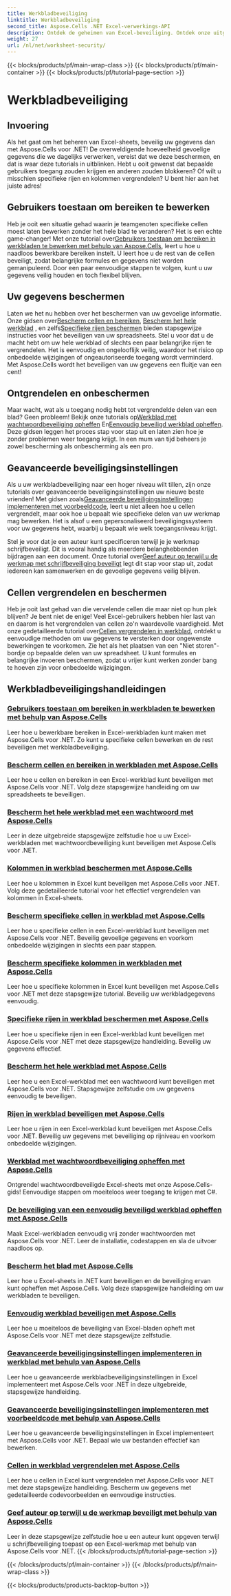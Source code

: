 ```yaml
---
title: Werkbladbeveiliging
linktitle: Werkbladbeveiliging
second_title: Aspose.Cells .NET Excel-verwerkings-API
description: Ontdek de geheimen van Excel-beveiliging. Ontdek onze uitgebreide Aspose.Cells voor .NET-zelfstudies om uw werkbladen moeiteloos te beveiligen, bewerken en beheren.
weight: 27
url: /nl/net/worksheet-security/
---
```


{{< blocks/products/pf/main-wrap-class >}}
{{< blocks/products/pf/main-container >}}
{{< blocks/products/pf/tutorial-page-section >}}

# Werkbladbeveiliging

## Invoering

Als het gaat om het beheren van Excel-sheets, beveilig uw gegevens dan met Aspose.Cells voor .NET! De overweldigende hoeveelheid gevoelige gegevens die we dagelijks verwerken, vereist dat we deze beschermen, en dat is waar deze tutorials in uitblinken. Hebt u ooit gewenst dat bepaalde gebruikers toegang zouden krijgen en anderen zouden blokkeren? Of wilt u misschien specifieke rijen en kolommen vergrendelen? U bent hier aan het juiste adres!

## Gebruikers toestaan om bereiken te bewerken
 Heb je ooit een situatie gehad waarin je teamgenoten specifieke cellen moest laten bewerken zonder het hele blad te veranderen? Het is een echte game-changer! Met onze tutorial over[Gebruikers toestaan om bereiken in werkbladen te bewerken met behulp van Aspose.Cells](./allow-edit-ranges/), leert u hoe u naadloos bewerkbare bereiken instelt. U leert hoe u de rest van de cellen beveiligt, zodat belangrijke formules en gegevens niet worden gemanipuleerd. Door een paar eenvoudige stappen te volgen, kunt u uw gegevens veilig houden en toch flexibel blijven.

## Uw gegevens beschermen
Laten we het nu hebben over het beschermen van uw gevoelige informatie. Onze gidsen over[Bescherm cellen en bereiken](./protect-cells-and-ranges/), [Bescherm het hele werkblad](./protect-worksheet/) , en zelfs[Specifieke rijen beschermen](./protect-specific-rows/) bieden stapsgewijze instructies voor het beveiligen van uw spreadsheets. Stel u voor dat u de macht hebt om uw hele werkblad of slechts een paar belangrijke rijen te vergrendelen. Het is eenvoudig en ongelooflijk veilig, waardoor het risico op onbedoelde wijzigingen of ongeautoriseerde toegang wordt verminderd. Met Aspose.Cells wordt het beveiligen van uw gegevens een fluitje van een cent!

## Ontgrendelen en onbeschermen
 Maar wacht, wat als u toegang nodig hebt tot vergrendelde delen van een blad? Geen probleem! Bekijk onze tutorials op[Werkblad met wachtwoordbeveiliging opheffen](./unprotect-password-worksheet/) En[Eenvoudig beveiligd werkblad opheffen](./unprotect-simply-protected/). Deze gidsen leggen het proces stap voor stap uit en laten zien hoe je zonder problemen weer toegang krijgt. In een mum van tijd beheers je zowel bescherming als onbescherming als een pro.

## Geavanceerde beveiligingsinstellingen

Als u uw werkbladbeveiliging naar een hoger niveau wilt tillen, zijn onze tutorials over geavanceerde beveiligingsinstellingen uw nieuwe beste vrienden! Met gidsen zoals[Geavanceerde beveiligingsinstellingen implementeren met voorbeeldcode](./advanced-protection-settings-example-code/), leert u niet alleen hoe u cellen vergrendelt, maar ook hoe u bepaalt wie specifieke delen van uw werkmap mag bewerken. Het is alsof u een gepersonaliseerd beveiligingssysteem voor uw gegevens hebt, waarbij u bepaalt wie welk toegangsniveau krijgt. 

 Stel je voor dat je een auteur kunt specificeren terwijl je je werkmap schrijfbeveiligt. Dit is vooral handig als meerdere belanghebbenden bijdragen aan een document. Onze tutorial over[Geef auteur op terwijl u de werkmap met schrijfbeveiliging beveiligt](./specify-author-write-protect-workbook/) legt dit stap voor stap uit, zodat iedereen kan samenwerken en de gevoelige gegevens veilig blijven.

## Cellen vergrendelen en beschermen

Heb je ooit last gehad van die vervelende cellen die maar niet op hun plek blijven? Je bent niet de enige! Veel Excel-gebruikers hebben hier last van en daarom is het vergrendelen van cellen zo'n waardevolle vaardigheid. Met onze gedetailleerde tutorial over[Cellen vergrendelen in werkblad](./lock-cells/), ontdekt u eenvoudige methoden om uw gegevens te versterken door ongewenste bewerkingen te voorkomen. Zie het als het plaatsen van een "Niet storen"-bordje op bepaalde delen van uw spreadsheet. U kunt formules en belangrijke invoeren beschermen, zodat u vrijer kunt werken zonder bang te hoeven zijn voor onbedoelde wijzigingen. 

## Werkbladbeveiligingshandleidingen
### [Gebruikers toestaan om bereiken in werkbladen te bewerken met behulp van Aspose.Cells](./allow-edit-ranges/)
Leer hoe u bewerkbare bereiken in Excel-werkbladen kunt maken met Aspose.Cells voor .NET. Zo kunt u specifieke cellen bewerken en de rest beveiligen met werkbladbeveiliging.
### [Bescherm cellen en bereiken in werkbladen met Aspose.Cells](./protect-cells-and-ranges/)
Leer hoe u cellen en bereiken in een Excel-werkblad kunt beveiligen met Aspose.Cells voor .NET. Volg deze stapsgewijze handleiding om uw spreadsheets te beveiligen.
### [Bescherm het hele werkblad met een wachtwoord met Aspose.Cells](./protect-worksheet-password/)
Leer in deze uitgebreide stapsgewijze zelfstudie hoe u uw Excel-werkbladen met wachtwoordbeveiliging kunt beveiligen met Aspose.Cells voor .NET.
### [Kolommen in werkblad beschermen met Aspose.Cells](./protect-columns/)
Leer hoe u kolommen in Excel kunt beveiligen met Aspose.Cells voor .NET. Volg deze gedetailleerde tutorial voor het effectief vergrendelen van kolommen in Excel-sheets.
### [Bescherm specifieke cellen in werkblad met Aspose.Cells](./protect-specific-cells/)
Leer hoe u specifieke cellen in een Excel-werkblad kunt beveiligen met Aspose.Cells voor .NET. Beveilig gevoelige gegevens en voorkom onbedoelde wijzigingen in slechts een paar stappen.
### [Bescherm specifieke kolommen in werkbladen met Aspose.Cells](./protect-specific-columns/)
Leer hoe u specifieke kolommen in Excel kunt beveiligen met Aspose.Cells voor .NET met deze stapsgewijze tutorial. Beveilig uw werkbladgegevens eenvoudig.
### [Specifieke rijen in werkblad beschermen met Aspose.Cells](./protect-specific-rows/)
Leer hoe u specifieke rijen in een Excel-werkblad kunt beveiligen met Aspose.Cells voor .NET met deze stapsgewijze handleiding. Beveilig uw gegevens effectief.
### [Bescherm het hele werkblad met Aspose.Cells](./protect-worksheet/)
Leer hoe u een Excel-werkblad met een wachtwoord kunt beveiligen met Aspose.Cells voor .NET. Stapsgewijze zelfstudie om uw gegevens eenvoudig te beveiligen.
### [Rijen in werkblad beveiligen met Aspose.Cells](./protect-rows/)
Leer hoe u rijen in een Excel-werkblad kunt beveiligen met Aspose.Cells voor .NET. Beveilig uw gegevens met beveiliging op rijniveau en voorkom onbedoelde wijzigingen.
### [Werkblad met wachtwoordbeveiliging opheffen met Aspose.Cells](./unprotect-password-worksheet/)
Ontgrendel wachtwoordbeveiligde Excel-sheets met onze Aspose.Cells-gids! Eenvoudige stappen om moeiteloos weer toegang te krijgen met C#. 
### [De beveiliging van een eenvoudig beveiligd werkblad opheffen met Aspose.Cells](./unprotect-simply-protected/)
Maak Excel-werkbladen eenvoudig vrij zonder wachtwoorden met Aspose.Cells voor .NET. Leer de installatie, codestappen en sla de uitvoer naadloos op.
### [Bescherm het blad met Aspose.Cells](./unprotect-protect-sheet/)
Leer hoe u Excel-sheets in .NET kunt beveiligen en de beveiliging ervan kunt opheffen met Aspose.Cells. Volg deze stapsgewijze handleiding om uw werkbladen te beveiligen.
### [Eenvoudig werkblad beveiligen met Aspose.Cells](./unprotect-simple-sheet/)
Leer hoe u moeiteloos de beveiliging van Excel-bladen opheft met Aspose.Cells voor .NET met deze stapsgewijze zelfstudie.
### [Geavanceerde beveiligingsinstellingen implementeren in werkblad met behulp van Aspose.Cells](./implement-advanced-protection-settings/)
Leer hoe u geavanceerde werkbladbeveiligingsinstellingen in Excel implementeert met Aspose.Cells voor .NET in deze uitgebreide, stapsgewijze handleiding.
### [Geavanceerde beveiligingsinstellingen implementeren met voorbeeldcode met behulp van Aspose.Cells](./advanced-protection-settings-example-code/)
Leer hoe u geavanceerde beveiligingsinstellingen in Excel implementeert met Aspose.Cells voor .NET. Bepaal wie uw bestanden effectief kan bewerken.
### [Cellen in werkblad vergrendelen met Aspose.Cells](./lock-cells/)
Leer hoe u cellen in Excel kunt vergrendelen met Aspose.Cells voor .NET met deze stapsgewijze handleiding. Bescherm uw gegevens met gedetailleerde codevoorbeelden en eenvoudige instructies.
### [Geef auteur op terwijl u de werkmap beveiligt met behulp van Aspose.Cells](./specify-author-write-protect-workbook/)
Leer in deze stapsgewijze zelfstudie hoe u een auteur kunt opgeven terwijl u schrijfbeveiliging toepast op een Excel-werkmap met behulp van Aspose.Cells voor .NET.
{{< /blocks/products/pf/tutorial-page-section >}}

{{< /blocks/products/pf/main-container >}}
{{< /blocks/products/pf/main-wrap-class >}}

{{< blocks/products/products-backtop-button >}}
